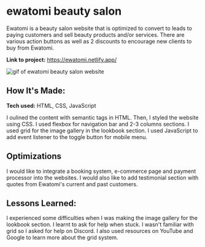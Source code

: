 # ewatomi beauty salon
Ewatomi is a beauty salon website that is optimized to convert to leads to paying customers and sell beauty products and/or services. There are various action buttons as well as 2 discounts to encourage new clients to buy from Ewatomi.

**Link to project:** 
https://ewatomi.netlify.app/


![gif of ewatomi beauty salon website](https://media.giphy.com/media/gwbGjDfNBcuZfFRVyo/giphy.gif)

## How It's Made:

**Tech used:** HTML, CSS, JavaScript

I oulined the content with semantic tags in HTML. Then, I styled the website using CSS. I used flexbox for navigation bar and 2-3 columns sections. I used grid for the image gallery in the lookbook section. I used JavaScript to add event listener to the toggle button for mobile menu.

## Optimizations

I would like to integrate a booking system, e-commerce page and payment processor into the websites. I would also like to add testimonial section  with quotes from Ewatomi's current and past customers.

## Lessons Learned:

I experienced some difficulties when I was making the image gallery for the lookbook section. I learnt to ask for help when stuck. I wasn't familiar with grid so I asked for help on Discord. I also used resources on YouTube and Google to learn more about the grid system.